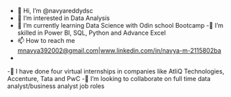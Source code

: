 - 👋 Hi, I’m @navyareddydsc
- 👀 I’m interested in Data Analysis
- 🌱 I’m currently learning Data Science with Odin school Bootcamp
-🌱 I’m skilled in Power BI, SQL, Python and Advance Excel
- 📫 How to reach me mnavya392002@gmail.com|www.linkedin.com/in/navya-m-2115802ba
- 
-📘 I have done four virtual internships in companies like AtliQ Technologies, Accenture, Tata and PwC
-💞️ I’m looking to collaborate on full time data analyst/business analyst job roles



